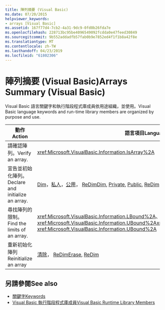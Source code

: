 ```yaml
---
title: 陣列摘要 (Visual Basic)
ms.date: 07/20/2015
helpviewer_keywords:
- arrays [Visual Basic]
ms.assetid: 167f77d4-7cb2-4a31-9dc9-0fd0b26fda7e
ms.openlocfilehash: 228713bc95be4096549092fcdda0e47feed30849
ms.sourcegitcommit: 9b552addadfb57fab0b9e7852ed4f1f1b8a42f8e
ms.translationtype: MT
ms.contentlocale: zh-TW
ms.lasthandoff: 04/23/2019
ms.locfileid: "61802306"
---
```

# <a name="arrays-summary-visual-basic"></a><span data-ttu-id="17509-102">陣列摘要 (Visual Basic)</span><span class="sxs-lookup"><span data-stu-id="17509-102">Arrays Summary (Visual Basic)</span></span>
<span data-ttu-id="17509-103">Visual Basic 語言關鍵字和執行階段程式庫成員依用途組織，並使用。</span><span class="sxs-lookup"><span data-stu-id="17509-103">Visual Basic language keywords and run-time library members are organized by purpose and use.</span></span>  
  
|<span data-ttu-id="17509-104">動作</span><span class="sxs-lookup"><span data-stu-id="17509-104">Action</span></span>|<span data-ttu-id="17509-105">語言項目</span><span class="sxs-lookup"><span data-stu-id="17509-105">Language element</span></span>|  
|------------|----------------------|  
|<span data-ttu-id="17509-106">請確認陣列。</span><span class="sxs-lookup"><span data-stu-id="17509-106">Verify an array.</span></span>|<xref:Microsoft.VisualBasic.Information.IsArray%2A>|  
|<span data-ttu-id="17509-107">宣告並初始化陣列。</span><span class="sxs-lookup"><span data-stu-id="17509-107">Declare and initialize an array.</span></span>|<span data-ttu-id="17509-108">[Dim](../../../visual-basic/language-reference/statements/dim-statement.md)，[私人](../../../visual-basic/language-reference/modifiers/private.md)，[公用](../../../visual-basic/language-reference/modifiers/public.md)， [ReDim](../../../visual-basic/language-reference/statements/redim-statement.md)</span><span class="sxs-lookup"><span data-stu-id="17509-108">[Dim](../../../visual-basic/language-reference/statements/dim-statement.md), [Private](../../../visual-basic/language-reference/modifiers/private.md), [Public](../../../visual-basic/language-reference/modifiers/public.md), [ReDim](../../../visual-basic/language-reference/statements/redim-statement.md)</span></span>|  
|<span data-ttu-id="17509-109">尋找陣列的限制。</span><span class="sxs-lookup"><span data-stu-id="17509-109">Find the limits of an array.</span></span>|<span data-ttu-id="17509-110"><xref:Microsoft.VisualBasic.Information.LBound%2A>、 <xref:Microsoft.VisualBasic.Information.UBound%2A></span><span class="sxs-lookup"><span data-stu-id="17509-110"><xref:Microsoft.VisualBasic.Information.LBound%2A>, <xref:Microsoft.VisualBasic.Information.UBound%2A></span></span>|  
|<span data-ttu-id="17509-111">重新初始化陣列</span><span class="sxs-lookup"><span data-stu-id="17509-111">Reinitialize an array</span></span>|<span data-ttu-id="17509-112">[清除](../../../visual-basic/language-reference/statements/erase-statement.md)， [ReDim](../../../visual-basic/language-reference/statements/redim-statement.md)</span><span class="sxs-lookup"><span data-stu-id="17509-112">[Erase](../../../visual-basic/language-reference/statements/erase-statement.md), [ReDim](../../../visual-basic/language-reference/statements/redim-statement.md)</span></span>|  
  
## <a name="see-also"></a><span data-ttu-id="17509-113">另請參閱</span><span class="sxs-lookup"><span data-stu-id="17509-113">See also</span></span>

- [<span data-ttu-id="17509-114">關鍵字</span><span class="sxs-lookup"><span data-stu-id="17509-114">Keywords</span></span>](../../../visual-basic/language-reference/keywords/index.md)
- [<span data-ttu-id="17509-115">Visual Basic 執行階段程式庫成員</span><span class="sxs-lookup"><span data-stu-id="17509-115">Visual Basic Runtime Library Members</span></span>](../../../visual-basic/language-reference/runtime-library-members.md)
